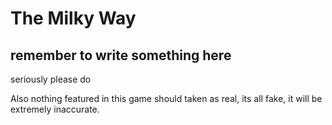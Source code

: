 # The Milky Way
## remember to write something here
seriously please do

Also nothing featured in this game should taken as real, its all fake, it will be extremely inaccurate.